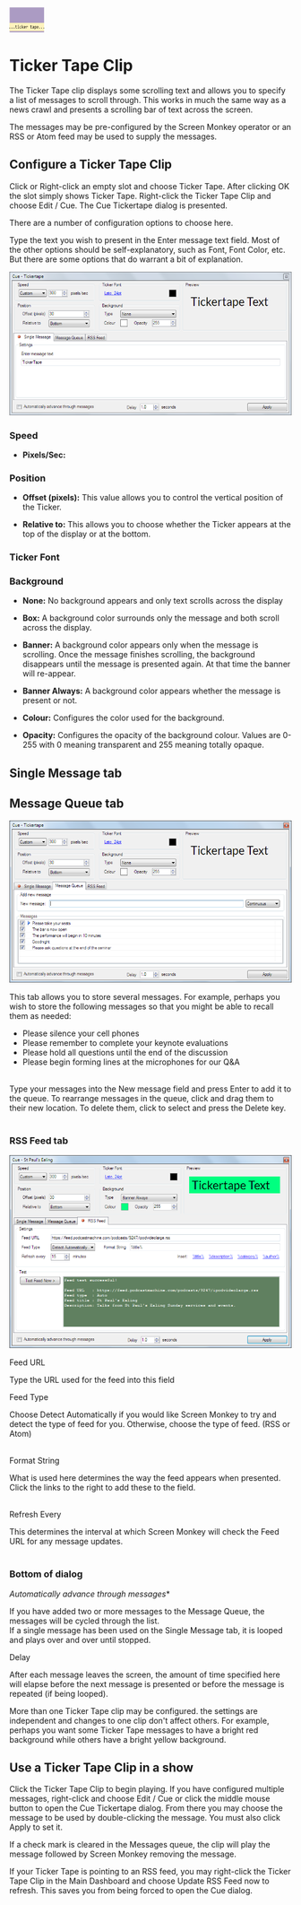 ![](../../images/TickerTapeIcon.png) 
# Ticker Tape Clip

The Ticker Tape clip displays some scrolling text and allows you to specify a list of messages to scroll through. This works in much the same way as a news crawl and presents a scrolling bar of text across the screen.

The messages may be pre-configured by the Screen Monkey operator or an RSS or Atom feed may be used to supply the messages.

## Configure a Ticker Tape Clip
Click or Right-click an empty slot and choose Ticker Tape. After clicking OK the slot simply shows Ticker Tape. Right-click the Ticker Tape Clip and choose Edit / Cue. The Cue Tickertape dialog is presented.

There are a number of configuration options to choose here.

Type the text you wish to present in the Enter message text field. Most of the other options should be self-explanatory, such as Font, Font Color, etc. But there are some options that do warrant a bit of explanation.

![](/images/clip-tickertape-single.png)

### Speed

- **Pixels/Sec:**

### Position

- **Offset (pixels):** This value allows you to control the vertical position of the Ticker.

- **Relative to:** This allows you to choose whether the Ticker appears at the top of the display or at the bottom.

### Ticker Font


### Background

- **None:** No background appears and only text scrolls across the display  
- **Box:** A background color surrounds only the message and both scroll across the display.
- **Banner:** A background color appears only when the message is scrolling. Once the message finishes scrolling, the background disappears until the message is presented again. At that time the banner will re-appear.  
- **Banner Always:** A background color appears whether the message is present or not.    


- **Colour:** Configures the color used for the background.  
- **Opacity:** Configures the opacity of the background colour. Values are 0-255 with 0 meaning transparent and 255 meaning totally opaque.  

## Single Message tab

## Message Queue tab

![](../../images/clip-tickertape-queue.png)

This tab allows you to store several messages. For example, perhaps you wish to store the following messages so that you might be able to recall them as needed:  
  

*   Please silence your cell phones
*   Please remember to complete your keynote evaluations
*   Please hold all questions until the end of the discussion
*   Please begin forming lines at the microphones for our Q&A

   
Type your messages into the New message field and press Enter to add it to the queue. To rearrange messages in the queue, click and drag them to their new location. To delete them, click to select and press the Delete key.  
 

### RSS Feed tab

![](../../images/clip-tickertape-rss.png)

Feed URL

Type the URL used for the feed into this field  

Feed Type

Choose Detect Automatically if you would like Screen Monkey to try and detect the type of feed for you. Otherwise, choose the type of feed. (RSS or Atom)  
 

Format String

What is used here determines the way the feed appears when presented. Click the links to the right to add these to the field.  
 

Refresh Every

This determines the interval at which Screen Monkey will check the Feed URL for any message updates.  
 

### Bottom of dialog

*Automatically advance through messages**

If you have added two or more messages to the Message Queue, the messages will be cycled through the list.  
If a single message has been used on the Single Message tab, it is looped and plays over and over until stopped.

Delay

After each message leaves the screen, the amount of time specified here will elapse before the next message is presented or before the message is repeated (if being looped).

More than one Ticker Tape clip may be configured. the settings are independent and changes to one clip don't affect others. For example, perhaps you want some Ticker Tape messages to have a bright red background while others have a bright yellow background.

## Use a Ticker Tape Clip in a show
Click the Ticker Tape Clip to begin playing. If you have configured multiple messages, right-click and choose Edit / Cue or click the middle mouse button to open the Cue Tickertape dialog. From there you may choose the message to be used by double-clicking the message. You must also click Apply to set it.

If a check mark is cleared in the Messages queue, the clip will play the message followed by Screen Monkey removing the message.

If your Ticker Tape is pointing to an RSS feed, you may right-click the Ticker Tape Clip in the Main Dashboard and choose Update RSS Feed now to refresh. This saves you from being forced to open the Cue dialog.

